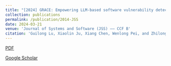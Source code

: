 ```yaml
---
title: "[2024] GRACE: Empowering LLM-based software vulnerability detection with graph structure and in-context learning "
collection: publications
permalink: /publication/2014-JSS
date: 2024-03-21
venue: 'Journal of Systems and Software (JSS) —— CCF B'
citation: 'Guilong Lu, Xiaolin Ju, Xiang Chen, Wenlong Pei, and Zhilong Cai. "GRACE: Empowering LLM-based software vulnerability detection with graph structure and in-context learning". Journal of Systems and Software, 2024: 1--18.'
---
```


[PDF](http://ntu-juking.github.io/files/JSS2024-01.pdf)


[Google Scholar]()

